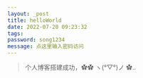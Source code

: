 ```yaml
---
layout: _post
title: helloWorld
date: 2022-07-20 09:23:32
tags:
password: song1234
message: 点这里输入密码访问
---
```


> 个人博客搭建成功，✿✿ ヽ(°▽°)ノ ✿..
